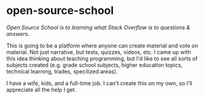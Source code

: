 # open-source-school
_Open Source School is to learning what Stack Overflow is to questions & answers._

This is going to be a platform where anyone can create material and vote on material. Not just narrative, but tests, quizzes, videos, etc. I came up with this idea thinking about teaching programming, but I'd like to see all sorts of subjects created (e.g. grade school subjects, higher education topics, technical learning, trades, specilized areas). 

I have a wife, kids, and a full-time job. I can't create this on my own, so I'll appreciate all the help I get.
